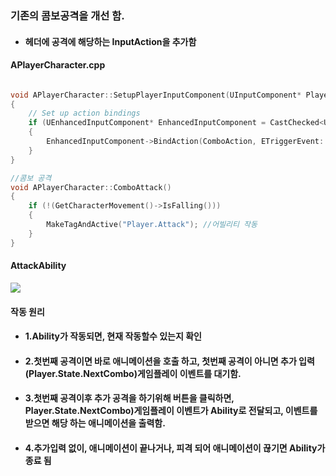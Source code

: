 ### 기존의 콤보공격을 개선 함.
+ #### 헤더에 공격에 해당하는 InputAction을 추가함

#### APlayerCharacter.cpp

```cpp

void APlayerCharacter::SetupPlayerInputComponent(UInputComponent* PlayerInputComponent)
{
	// Set up action bindings
	if (UEnhancedInputComponent* EnhancedInputComponent = CastChecked<UEnhancedInputComponent>(PlayerInputComponent)) 
	{
		EnhancedInputComponent->BindAction(ComboAction, ETriggerEvent::Started, this, &APlayerCharacter::ComboAttack);
	}
}

//콤보 공격
void APlayerCharacter::ComboAttack()
{
	if (!(GetCharacterMovement()->IsFalling()))
	{
		MakeTagAndActive("Player.Attack"); //어빌리티 작동
	}
}

```

#### AttackAbility
![](https://github.com/kimeorua/portfolio/blob/main/img/AttackAbility.PNG?raw=true)

#### 작동 원리
+ #### 1.Ability가 작동되면, 현재 작동할수 있는지 확인
+ #### 2.첫번째 공격이면 바로 애니메이션을 호출 하고, 첫번째 공격이 아니면 추가 입력(Player.State.NextCombo)게임플레이 이벤트를 대기함.
+ #### 3.첫번째 공격이후 추가 공격을 하기위해 버튼을 클릭하면, Player.State.NextCombo)게임플레이 이벤트가 Ability로 전달되고, 이벤트를 받으면 해당 하는 애니메이션을 출력함.
+ #### 4.추가입력 없이, 애니메이션이 끝나거나, 피격 되어 애니메이션이 끊기면 Ability가 종료 됨
